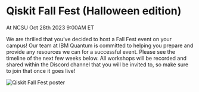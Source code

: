 # Qiskit Fall Fest (Halloween edition)
At NCSU Oct 28th 2023 9:00AM ET

We are thrilled that you’ve decided to host a Fall Fest event on your campus! Our team at IBM Quantum is committed to helping you prepare and provide any resources we can for a successful event. Please see the timeline of the next few weeks below. All workshops will be recorded and shared within the Discord channel that you will be invited to, so make sure to join that once it goes live!

![Qiskit Fall Fest poster](QiskitFallFestPoster.jpg)
